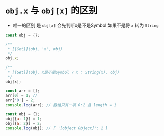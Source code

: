 # ```obj.x``` 与 ```obj[x]``` 的区别
- 唯一的区别 是 ```obj[x]``` 会先判断x是不是Symbol 如果不是将 ```x``` 转为 ```String```
```javascript
const obj = {};

/**
 * [[Get]](obj, 'x', obj)
 */
obj.x;

/**
 * [[Get]](obj, x是不是Symbol ? x : String(x), obj)
 */
obj[x];
```

```javascript
const arr = [];
arr[0] = 1; // 
arr['0'] = 2;
console.log(arr); // 数组只有一项 0:2 且 length = 1
```
```javascript
const obj = {};
obj[{a: 1}] = 1;
obj[{a: 2}] = 2;
console.log(obj); // { '[object Object]': 2 }
```
